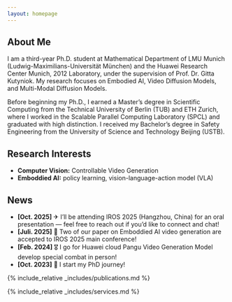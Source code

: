 ```yaml
---
layout: homepage
---
```


## About Me

I am a third-year Ph.D. student at Mathematical Department of LMU Munich (Ludwig-Maximilians-Universität München) and the Huawei Research Center Munich, 2012 Laboratory, under the supervision of Prof. Dr. Gitta Kutyniok. My research focuses on Embodied AI, Video Diffusion Models, and Multi-Modal Diffusion Models.

Before beginning my Ph.D., I earned a Master’s degree in Scientific Computing from the Technical University of Berlin (TUB) and ETH Zurich, where I worked in the Scalable Parallel Computing Laboratory (SPCL) and graduated with high distinction. I received my Bachelor’s degree in Safety Engineering from the University of Science and Technology Beijing (USTB).

## Research Interests

- **Computer Vision:** Controllable Video Generation
- **Emboddied AI:** policy learning, vision-language-action model (VLA)

## News
- **[Oct. 2025]** ✈ I’ll be attending IROS 2025 (Hangzhou, China) for an oral presentation — feel free to reach out if you’d like to connect and chat!
- **[Juli. 2025]** 🎉 Two of our paper on Emboddied AI video generation are accepted to IROS 2025 main conference!
- **[Feb. 2024]** 🎖 I go for Huawei cloud Pangu Video Generation Model develop special combat in person!
- **[Oct. 2023]** 📍 I start my PhD journey!

{% include_relative _includes/publications.md %}

{% include_relative _includes/services.md %}

